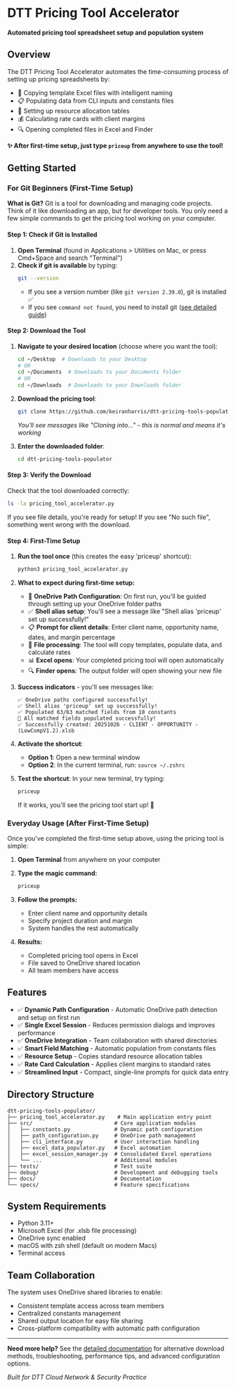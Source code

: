 # DTT Pricing Tool Accelerator

**Automated pricing tool spreadsheet setup and population system**

## Overview

The DTT Pricing Tool Accelerator automates the time-consuming process of setting up pricing spreadsheets by:

- 📄 Copying template Excel files with intelligent naming
- 📋 Populating data from CLI inputs and constants files  
- 👥 Setting up resource allocation tables
- 💰 Calculating rate cards with client margins
- 🔍 Opening completed files in Excel and Finder

**✨ After first-time setup, just type `priceup` from anywhere to use the tool!**

## Getting Started

### For Git Beginners (First-Time Setup)

**What is Git?** Git is a tool for downloading and managing code projects. Think of it like downloading an app, but for developer tools. You only need a few simple commands to get the pricing tool working on your computer.

#### Step 1: Check if Git is Installed

1. **Open Terminal** (found in Applications > Utilities on Mac, or press Cmd+Space and search "Terminal")
2. **Check if git is available** by typing:
   ```bash
   git --version
   ```
   - If you see a version number (like `git version 2.39.0`), git is installed ✅
   - If you see `command not found`, you need to install git ([see detailed guide](./docs/DETAILED.md#git-and-download-issues))

#### Step 2: Download the Tool

1. **Navigate to your desired location** (choose where you want the tool):
   ```bash
   cd ~/Desktop  # Downloads to your Desktop
   # OR
   cd ~/Documents  # Downloads to your Documents folder  
   # OR
   cd ~/Downloads  # Downloads to your Downloads folder
   ```

2. **Download the pricing tool**:
   ```bash
   git clone https://github.com/keiranharris/dtt-pricing-tools-populator.git
   ```
   *You'll see messages like "Cloning into..." - this is normal and means it's working*

3. **Enter the downloaded folder**:
   ```bash
   cd dtt-pricing-tools-populator
   ```

#### Step 3: Verify the Download

Check that the tool downloaded correctly:
```bash
ls -la pricing_tool_accelerator.py
```
If you see file details, you're ready for setup! If you see "No such file", something went wrong with the download.

#### Step 4: First-Time Setup

1. **Run the tool once** (this creates the easy 'priceup' shortcut):
   ```bash
   python3 pricing_tool_accelerator.py
   ```

2. **What to expect during first-time setup:**
   - 🔧 **OneDrive Path Configuration**: On first run, you'll be guided through setting up your OneDrive folder paths
   - ✅ **Shell alias setup**: You'll see a message like "Shell alias 'priceup' set up successfully!"
   - 📋 **Prompt for client details**: Enter client name, opportunity name, dates, and margin percentage
   - 📄 **File processing**: The tool will copy templates, populate data, and calculate rates
   - 📊 **Excel opens**: Your completed pricing tool will open automatically
   - 🔍 **Finder opens**: The output folder will open showing your new file

3. **Success indicators** - you'll see messages like:
   ```
   ✅ OneDrive paths configured successfully!
   ✅ Shell alias 'priceup' set up successfully!
   ✅ Populated 63/63 matched fields from 18 constants
   🎉 All matched fields populated successfully!
   ✅ Successfully created: 20251026 - CLIENT - OPPORTUNITY - (LowCompV1.2).xlsb
   ```

4. **Activate the shortcut**:
   - **Option 1**: Open a new terminal window
   - **Option 2**: In the current terminal, run: `source ~/.zshrc`

5. **Test the shortcut**: In your new terminal, try typing:
   ```bash
   priceup
   ```
   If it works, you'll see the pricing tool start up! 🎉

### Everyday Usage (After First-Time Setup)

Once you've completed the first-time setup above, using the pricing tool is simple:

1. **Open Terminal** from anywhere on your computer
2. **Type the magic command:**
   ```bash
   priceup
   ```
3. **Follow the prompts:**
   - Enter client name and opportunity details
   - Specify project duration and margin
   - System handles the rest automatically

4. **Results:**
   - Completed pricing tool opens in Excel
   - File saved to OneDrive shared location
   - All team members have access

## Features

- ✅ **Dynamic Path Configuration** - Automatic OneDrive path detection and setup on first run
- ✅ **Single Excel Session** - Reduces permission dialogs and improves performance
- ✅ **OneDrive Integration** - Team collaboration with shared directories  
- ✅ **Smart Field Matching** - Automatic population from constants files
- ✅ **Resource Setup** - Copies standard resource allocation tables
- ✅ **Rate Card Calculation** - Applies client margins to standard rates
- ✅ **Streamlined Input** - Compact, single-line prompts for quick data entry

## Directory Structure

```
dtt-pricing-tools-populator/
├── pricing_tool_accelerator.py    # Main application entry point
├── src/                          # Core application modules
│   ├── constants.py              # Dynamic path configuration
│   ├── path_configuration.py     # OneDrive path management
│   ├── cli_interface.py          # User interaction handling
│   ├── excel_data_populator.py   # Excel automation
│   ├── excel_session_manager.py  # Consolidated Excel operations  
│   └── ...                       # Additional modules
├── tests/                        # Test suite
├── debug/                        # Development and debugging tools
├── docs/                         # Documentation
└── specs/                        # Feature specifications
```

## System Requirements

- Python 3.11+
- Microsoft Excel (for .xlsb file processing)
- OneDrive sync enabled
- macOS with zsh shell (default on modern Macs)
- Terminal access

## Team Collaboration

The system uses OneDrive shared libraries to enable:
- Consistent template access across team members
- Centralized constants management  
- Shared output location for easy file sharing
- Cross-platform compatibility with automatic path configuration

---

**Need more help?** See the [detailed documentation](./docs/DETAILED.md) for alternative download methods, troubleshooting, performance tips, and advanced configuration options.

*Built for DTT Cloud Network & Security Practice*
